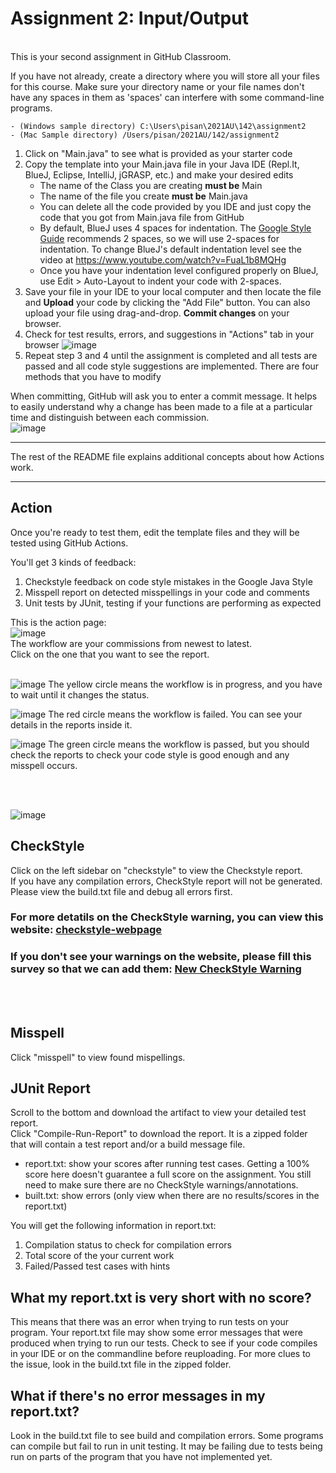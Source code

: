 # Assignment 2: Input/Output
<br>
<!--
## Steps to download and work on the assignment
1. Download the .zip files by clicking on "Download ZIP"
![image](https://user-images.githubusercontent.com/54456351/120839210-86ba1e80-c51d-11eb-9dda-f63d612fa81a.png)
2. Click on "New" button on the top of the screen to create new respository
![image](https://user-images.githubusercontent.com/54456351/120839337-a9e4ce00-c51d-11eb-80fd-7ff96468484b.png)
3. Enter the "Repository name" (It can be any name you like) and click on "Create repository"
![image](https://user-images.githubusercontent.com/54456351/120839416-c2ed7f00-c51d-11eb-8ba6-9388a18f1956.png)
4. Click on "upload an exsiting file" to choose the .zip file you just download in Step 1 and click on "Commit changes" to submit
![image](https://user-images.githubusercontent.com/54456351/120839798-3abba980-c51e-11eb-9335-363b462bc32c.png)
- You can also upload the .zip file via "Upload files"
![image](https://user-images.githubusercontent.com/54456351/120840726-730fb780-c51f-11eb-843b-d8894afa67a0.png)
5. Work on the .java file and until you complete
-->
This is your second assignment in GitHub Classroom.

If you have not already, create a directory where you will store all your files for this course. Make sure your directory name or your file names don't have any spaces in them as 'spaces' can interfere with some command-line programs.

    - (Windows sample directory) C:\Users\pisan\2021AU\142\assignment2
    - (Mac Sample directory) /Users/pisan/2021AU/142/assignment2

1. Click on "Main.java" to see what is provided as your starter code
2. Copy the template into your Main.java file in your Java IDE (Repl.It, BlueJ, Eclipse, IntelliJ, jGRASP, etc.) and make your desired edits
    - The name of the Class you are creating **must be** Main
    - The name of the file you create **must be** Main.java
    - You can delete all the code provided by you IDE and just copy the code that you got from Main.java file from GitHub
    - By default, BlueJ uses 4 spaces for indentation. The [Google Style Guide](https://google.github.io/styleguide/javaguide.html#s4.2-block-indentation) recommends 2 spaces, so we will use 2-spaces for indentation. To change BlueJ's default indentation level see the video at https://www.youtube.com/watch?v=FuaL1b8MQHg
    - Once you have your indentation level configured properly on BlueJ, use Edit > Auto-Layout to indent your code with 2-spaces.
4. Save your file in your IDE to your local computer and then locate the file and **Upload** your code by clicking the "Add File" button. You can also upload your file using drag-and-drop. **Commit changes** on your browser.
5. Check for test results, errors, and suggestions in "Actions" tab in your browser ![image](https://user-images.githubusercontent.com/54456351/122830040-a0d55a00-d29c-11eb-8e7f-a73c1a56546d.png)
6. Repeat step 3 and 4 until the assignment is completed and all tests are passed and all code style suggestions are implemented. There are four methods that you have to modify


When committing, GitHub will ask you to enter a commit message. It helps to easily understand why a change has been made to a file at a particular time and distinguish between each commission.<br>
![image](https://user-images.githubusercontent.com/54456351/119812799-66df8680-be9d-11eb-8fec-24645619be13.png)
<br>

<hr>

The rest of the README file explains additional concepts about how Actions work.

<hr>

## Action
Once you're ready to test them, edit the template files and they will be tested using GitHub Actions. 

You'll get 3 kinds of feedback:

1. Checkstyle feedback on code style mistakes in the Google Java Style
2. Misspell report on detected misspellings in your code and comments
3. Unit tests by JUnit, testing if your functions are performing as expected

This is the action page: <br>
![image](https://user-images.githubusercontent.com/54456351/119814197-fc2f4a80-be9e-11eb-86ad-00f6c5b5d238.png) <br>
The workflow are your commissions from newest to latest. <br>
Click on the one that you want to see the report. <br><br>

![image](https://user-images.githubusercontent.com/54456351/136268642-c87c9b7c-76e1-4fb3-84ff-3a073e27cf7c.png) The yellow circle means the workflow is in progress, and you have to wait until it changes the status.
<br>

![image](https://user-images.githubusercontent.com/54456351/136268910-c8ed1a9d-2db4-4de5-a9aa-1c6cacdd7b24.png)
The red circle means the workflow is failed. You can see your details in the reports inside it.<br>

![image](https://user-images.githubusercontent.com/54456351/136268974-48852cb7-84c7-4679-88c5-068f1b90de7c.png)
The green circle means the workflow is passed, but you should check the reports to check your code style is good enough and any misspell occurs.<br>

<br><br>

![image](https://user-images.githubusercontent.com/54456351/136268022-8427b524-61de-4686-bff8-a5a39e74b794.png)
## CheckStyle
Click on the left sidebar on "checkstyle" to view the Checkstyle report. <br>
If you have any compilation errors, CheckStyle report will not be generated. Please view the build.txt file and debug all errors first.

### For more detatils on the CheckStyle warning, you can view this website:  <a href="https://pisana.github.io/checkstyle-webpage/">checkstyle-webpage</a>
### If you don't see your warnings on the website, please fill this survey so that we can add them: <a href="https://docs.google.com/forms/d/e/1FAIpQLSf1M4lW8zU0gfX2b0JHl3O0-vluhYhtCcvS2Ox0z3LDCwWEHg/viewform">New CheckStyle Warning</a> 

<br><br>
## Misspell
Click "misspell" to view found mispellings.

## JUnit Report
Scroll to the bottom and download the artifact to view your detailed test report. <br>
Click "Compile-Run-Report" to download the report. 
It is a zipped folder that will contain a test report and/or a build message file. 
- report.txt: show your scores after running test cases. Getting a 100% score here doesn't guarantee a full score on the assignment. You still need to make sure there are no CheckStyle warnings/annotations.
- built.txt: show errors (only view when there are no results/scores in the report.txt)


You will get the following information in report.txt:
1. Compilation status to check for compilation errors
2. Total score of the your current work
3. Failed/Passed test cases with hints

## What my report.txt is very short with no score? 
This means that there was an error when trying to run tests on your program. Your report.txt file may show some error messages 
that were produced when trying to run our tests. Check to see if your code compiles in your IDE or on the commandline before reuploading.
For more clues to the issue, look in the build.txt file in the zipped folder. 

## What if there's no error messages in my report.txt?
Look in the build.txt file to see build and compilation errors. Some programs can compile but fail to run in unit testing. 
It may be failing due to tests being run on parts of the program that you have not implemented yet. 
